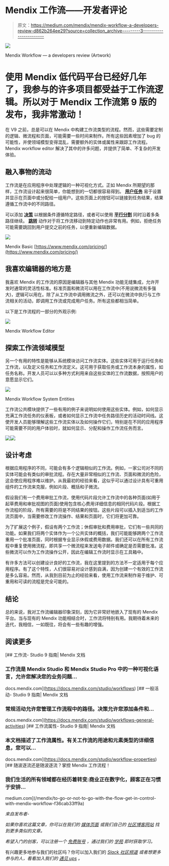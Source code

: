 # Mendix 工作流——开发者评论

> 原文：<https://medium.com/mendix/mendix-workflow-a-developers-review-d862b264ee29?source=collection_archive---------3----------------------->

![](img/97a0dab2ef1b040c468f7b08635a3a31.png)

Mendix Workflow — a developers review (Artwork)

# 使用 Mendix 低代码平台已经好几年了，我参与的许多项目都受益于工作流逻辑。所以对于 Mendix 工作流第 9 版的发布，我非常激动！

在 V9 之前，总是可以在 Mendix 中构建工作流类型的流程。然而，这些需要定制的逻辑、微流程和页面，可能需要一些时间来制作。所有这些因素增加了 bug 的可能性，并使领域模型变得混乱，需要额外的实体或属性来跟踪工作流程。Mendix workflow editor 解决了其中的许多问题，并提供了简单、不复杂的开发体验。

## 融入事物的流动

工作流是在应用程序中处理逻辑的一种可视化方式。正如 Mendix 所期望的那样，工作流设计起来很简单，你能想到的一切都很容易得到。 [**用户任务**](https://docs.mendix.com/refguide/user-task) 易于设置并显示在页面中或分配给一组用户。这些页面上的按钮可以链接到任务结果，结果遵循工作流中的不同路径。

可以添加 [**决策**](https://docs.mendix.com/refguide/decision-in-workflows) 以根据条件遵循特定路径，或者可以使用 [**平行分割**](https://docs.mendix.com/refguide/parallel-split) 同时沿着多条路径继续。 [**跳转**](https://docs.mendix.com/refguide/jump-activity) 动作对于将工作流移动到特定动作也非常有用。例如，拒绝任务可能需要跳回到用户提交之前的任务，以便重新编辑数据。

![](img/9095925fed5d19ba898085953e9245c7.png)

Mendix Basic [https://www.mendix.com/pricing/](https://www.mendix.com/pricing/)

## 我喜欢编辑器的地方是

我喜欢 Mendix 的工作流的原因是编辑器与其他 Mendix 功能无缝集成，允许开发时通常的灵活性标准。标准页面和微流可以用在工作流中(不用说微流有多强大)，逻辑可以用在。除了从工作流中调用微流之外，还可以在微流中执行与工作流相关的活动，即调用工作流或完成用户任务。所有这些都相当简单。

以下是工作流程的一部分的外观示例:

![](img/fa6e2177273e82d21ea5367b7e5dea55.png)

Mendix Workflow Editor

## 探索工作流领域模型

另一个有用的特性是能够从系统模块访问工作流实体。这些实体可用于运行任务和工作流，以及定义任务和工作流定义。这可用于获取任务或工作流本身的属性，如任务名称。开发人员可以以多种方式利用来自这些实体的工作流数据，按照用户的意愿显示它们。

![](img/10c9f78656992bfe22bcd4e3a6fd1edc.png)

Mendix Workflow System Entities

工作流公共模块提供了一些有用的例子来说明如何使用这些实体。例如，如何显示充满工作流任务的仪表板，或者如何显示工作流中任务路径历史的活动时间线。这使开发人员能够理解这些工作流实体以及如何操作它们，特别是在不同的应用程序可能需要不同的用户体验时，就如何显示、分配和操作工作流任务而言。

![](img/0f572caa0673dfa2c58972a1d27aeaff.png)![](img/65d7f247a71142881d5ea82973c23b11.png)

## 设计考虑

根据应用程序的不同，可能会有多个逻辑相似的工作流。例如，一家公司对不同的实体可能会有类似的审批流程。存在大量非常相似的工作流、页面和微流的危险，这会使应用程序难以维护。从我最初的经验来看，这似乎可以通过设计具有可重用组件的工作流来克服，例如片段、概括和子微流。

假设我们有一个费用审批工作流，使用代码片段允许工作流中的各种页面(如用于起草费用和审批视图的页面)使用包含核心费用详细信息的相同代码片段。根据工作流程的阶段，所有需要的将是不同结果的按钮。这些片段可以插入到适当的工作流页面中，当需要修改工作流操作、结果和页面时，它们将更加可靠。

为了扩展这个例子，假设有两个工作流；休假审批和费用审批，它们有一些共同的功能。如果我们将两个实体作为一个公共实体的概括，我们可能能够跨两个工作流重用一个批准页面，同时根据专业显示休假或费用数据。我们还可以在所有工作流程中重复使用微流程，即共享一个微流程来发送电子邮件或确定是否需要批准。这些微流可以作为工作流操作公开，因此在编辑工作流时显示在工具箱中。

有许多方法可以创建设计良好的工作流，我在这里提到的方法不一定适用于每个应用程序。有了这个特性，人们很容易对设计感到自满，因为创建一个有效的工作流是多么容易。然而，从我到目前为止的经验来看，使用工作流来制作易于维护、可重用和可读的流程是完全可能的。

## 结论

总的来说，我对工作流编辑器印象深刻，因为它非常好地嵌入了现有的 Mendix 平台。当与现有的 Mendix 功能相结合时，工作流将特别有用。我期待着未来的迭代，我相信，一如既往，将会有一些有趣的增强。

## 阅读更多

[](https://docs.mendix.com/studio/workflows) [## 工作流- Studio 9 指南| Mendix 文档

### 工作流是 Mendix Studio 和 Mendix Studio Pro 中的一种可视化语言，允许您解决您的业务问题…

docs.mendix.com](https://docs.mendix.com/studio/workflows) [](https://docs.mendix.com/studio/workflows-general-activities) [## 一般活动- Studio 9 指南| Mendix 文档

### 常规活动允许您管理工作流程中的路径。决策允许您添加条件和…

docs.mendix.com](https://docs.mendix.com/studio/workflows-general-activities) [](https://docs.mendix.com/studio/workflow-properties) [## 工作流属性- Studio 9 指南| Mendix 文档

### 本文档描述了工作流属性。有关工作流的用途和元素类型的详细信息，您可以…

docs.mendix.com](https://docs.mendix.com/studio/workflow-properties) [](/mendix/to-go-or-not-to-go-with-the-flow-get-in-control-with-mendix-workflow-f36cab33ff9a) [## 随波逐流还是随波逐流？掌控 Mendix 工作流程！

### 我们生活的所有领域都在经历着转变:商业正在数字化，顾客正在习惯于安排…

medium.com](/mendix/to-go-or-not-to-go-with-the-flow-get-in-control-with-mendix-workflow-f36cab33ff9a) 

*来自发布者-*

*如果你喜欢这篇文章，你可以在我们的* [*媒体页面*](https://medium.com/mendix) *或我们自己的* [*社区博客网站*](https://developers.mendix.com/community-blog/) *找到更多类似的文章。*

*希望入门的创客，可以注册一个* [*免费账号*](https://signup.mendix.com/link/signup/?source=direct) *，通过我们的* [*学苑*](https://academy.mendix.com/link/home) *即时获取学习。*

有兴趣更多地参与我们的社区吗？你可以加入我们的 [*Slack 社区频道*](https://join.slack.com/t/mendixcommunity/shared_invite/zt-hwhwkcxu-~59ywyjqHlUHXmrw5heqpQ) *或者想更多参与的人，看看加入我们的* [*遇见 ups*](https://developers.mendix.com/meetups/#meetupsNearYou) *。*